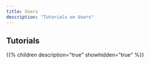 ```yaml
---
title: Users
description: "Tutorials on Users"
---
```

## Tutorials

{{% children description="true" showhidden="true" %}}
